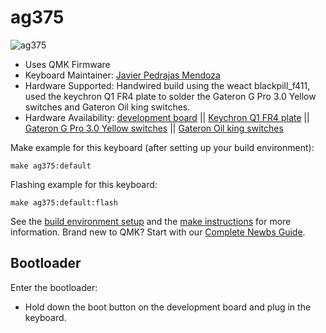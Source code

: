 # ag375

![ag375](https://i.imgur.com/RUco7LH.jpeg)

* Uses QMK Firmware
* Keyboard Maintainer: [Javier Pedrajas Mendoza](https://github.com/Ag3NtK)
* Hardware Supported: Handwired build using the weact blackpill_f411, used the keychron Q1 FR4 plate to solder the Gateron G Pro 3.0 Yellow switches and Gateron Oil king switches.
* Hardware Availability:
            [development board](https://es.aliexpress.com/item/1005001456186625.html?spm=a2g0o.order_list.order_list_main.11.29b7194dJrbyHt&gatewayAdapt=glo2esp) || 
            [Keychron Q1 FR4 plate](https://www.keychron.com/products/q1-fr4-plate) || 
            [Gateron G Pro 3.0 Yellow switches](https://www.keychron.com/products/gateron-g-pro-3-0-switch?variant=40509382754393) || 
            [Gateron Oil king switches](https://www.keychron.com/products/gateron-oil-king-switch)
            
Make example for this keyboard (after setting up your build environment):

    make ag375:default

Flashing example for this keyboard:

    make ag375:default:flash

See the [build environment setup](https://docs.qmk.fm/#/getting_started_build_tools) and the [make instructions](https://docs.qmk.fm/#/getting_started_make_guide) for more information. Brand new to QMK? Start with our [Complete Newbs Guide](https://docs.qmk.fm/#/newbs).

## Bootloader

Enter the bootloader:

* Hold down the boot button on the development board and plug in the keyboard.
